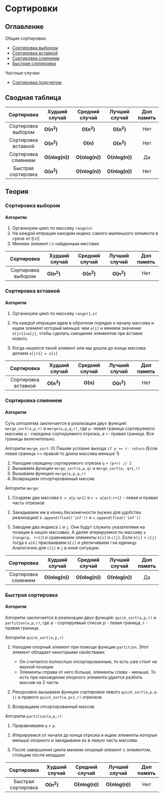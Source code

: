 # Сортировки

## Оглавление
Общие сортировки:
+ [Сортировка выбором](#choice_sort)
+ [Сортировка вставкой](#insert_sort)
+ [Сортировка слиянием](#merge_sort)
+ [Быстрая сортировка](#quick_sort)

Частные случаи:
+ [Сортировка подсчетом](#count_sort)

## Cводная таблица
|Сортировка|Худший случай|Средний случай|Лучший случай|Доп память|
|:----------:|-------------|:--------------:|:-------------:|:----------:|
|Сортировка выбором| **О(n<sup>2</sup>)**| **О(n<sup>2</sup>)**|**О(n<sup>2</sup>)**|Нет|
|Сортировка вставкой| **О(n<sup>2</sup>)**| **О(n)**|**О(n<sup>2</sup>)**|Нет|
|Сортировка слиянием| **О(nlog(n))**| **О(nlog(n))**| **О(nlog(n))**|Да|
|Быстрая сортировка| **О(n<sup>2</sup>)**| **О(nlog(n))**| **О(nlog(n))**|Нет|



## Теория


### <a name="choice_sort">Сортировка выбором</a>

#### Алгоритм:
1) Организуем цикл по массиву `range(n)`
2) На каждой итерации находим индекс самого маленького элемента в срезе от [i:n]
3) Меняем элемент i с найденным местами

|Сортировка|Худший случай|Средний случай|Лучший случай|Доп память|
|:----------:|-------------|:--------------:|:-------------:|:----------:|
|Сортировка выбором| **О(n<sup>2</sup>)**| **О(n<sup>2</sup>)**|**О(n<sup>2</sup>)**|Нет|


### <a name="insert_sort">Сортировка вставкой</a>

#### Алгоритм
1) Организуем цикл по массиву `range(1,n)`
2) На каждой итерации идем в обратном порядке к началу массива и
ищем элемент который меньше чем `a[i]` и меняем значение `a[j+1]=a[j]`,
   чтобы сделать смещение элементов при вставке нового.
   
3) Когда нашелся такой элемент или мы дошли до конца массива делаем
`a[j+1] = a[i]`
   
|Сортировка|Худший случай|Средний случай|Лучший случай|Доп память|
|:----------:|-------------|:--------------:|:-------------:|:----------:|
|Сортировка вставкой| **О(n<sup>2</sup>)**| **О(n)**|**О(n<sup>2</sup>)**|Нет|


### <a name="merge_sort">Сортировка слиянием</a>

#### Алгоритм
Суть алгоритма заключается в реализации двух функций:
`merge_sort(a,p,r)` и `merge(a,p,q,r)`, где `p`- левая граница сортируемого массива
`q` - середина сортируемого отрезка, а `r`- правая граница. Все границы включительно.

Алгоритм `merge_sort`:
0) Пишем условие выхода `if p >= r: return` (Если левая граница >= правой то длина массива меньше 1)
1) Находим середину сортируемого отрезка `q` = `(p+r) // 2`
2) Вызываем функции `merge_sort(a,p,q)` и `merge_sort(a, q+1,r)`
3) Вызываем функцию `merge(a,p,q,r)`
4) Возвращаем отсортированный массив

Алгоритм `merge`:
1) Создаем два массива `b = a[p:q+1]` и `c = a[q+1:r+1]` - левая и правая часть отрезков
2) Закидываем им в конец бесконечности (нужно для удобства реализации)
`b.append(float('inf'))` и `c.append(float('inf'))`
   
3) Заводим два индекса `i` и `j`. Они будут служить указателями на
позиции в наших массивах. А далее итерируемся по массиву `a` (`range(p, r+1)`) и
   сравниваем элементы `b[i]` и `c[j]`. Если `b[i]` > `c[j]` тогда к `a[k]` присваиваем `b[i]` и увеличиваем i на единицу. 
   Аналогично для `c[j]` и `j` в иной ситуации.
   

|Сортировка|Худший случай|Средний случай|Лучший случай|Доп память|
|:----------:|-------------|:--------------:|:-------------:|:----------:|
|Сортировка слиянием| **О(nlog(n))**| **О(nlog(n))**| **О(nlog(n))**|Да|

### <a name="quick_sort">Быстрая сортировка</a>

#### Алгоритм
Алгоритм заключается в реализации двух функций: `quick_sort(a,p,r)` и `partition(a,p,r)`, где a - сортируемый список
p - левая граница, r - правая граница.

Алгоритм `quick_sort(a,p,r)`
1. Находим опорный элемент при помощи функции `partition`. Этот элемент обладает некоторыми свойствами:
    + Он считается полностью отсортированным, то есть уже стоит на верной позиции
    + Элементы справа от него больше, элементы слева - меньше. То есть при нахождении
    опорного элемента удается разбить массив на 2 части.
      
2. Рекурсивно вызываем функции сортировки левого `quick_sort(a,p,q-1)` и правого `quick_sort(a,q+1,r)` отрезков.
3. Возвращаем отсортированный массив

Алгоритм `partition(a,p,r)`:
1. Приравниваем `q` = `p`.
2. Итерируемся от начала до конца отрезка и ищем элементы которые меньше опорного и закидываем
их в левую часть массива.
   
3. После завершения цикла меняем опорный элемент с элементом, стоящим после младших

|Сортировка|Худший случай|Средний случай|Лучший случай|Доп память|
|:----------:|-------------|:--------------:|:-------------:|:----------:|
|Быстрая сортировка| **О(n<sup>2</sup>)**| **О(nlog(n))**| **О(nlog(n))**|Нет|
